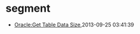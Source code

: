 # segment
* [Oracle:Get Table Data Size](/2013/2013-09-25-oracleget-table-data-size),2013-09-25 03:41:39
